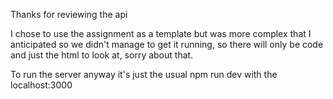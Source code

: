 Thanks for reviewing the api

I chose to use the assignment as a template but was more complex that I anticipated so we didn't manage to get it running, so there will only be code and just the html to look at, sorry about that.

To run the server anyway it's just the usual npm run dev with the localhost:3000
